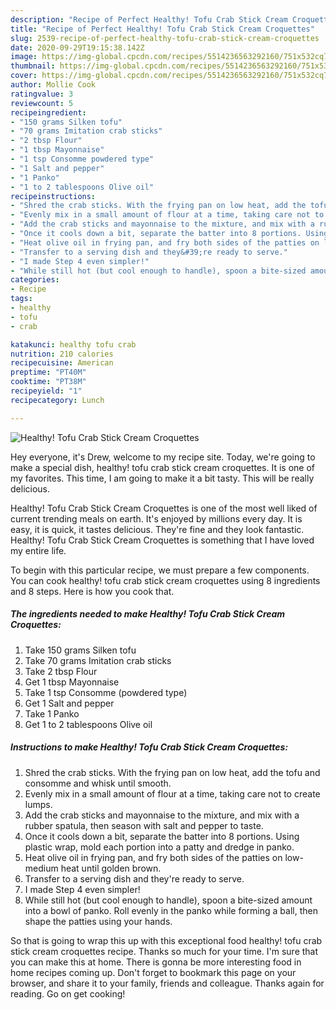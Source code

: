 ```yaml
---
description: "Recipe of Perfect Healthy! Tofu Crab Stick Cream Croquettes"
title: "Recipe of Perfect Healthy! Tofu Crab Stick Cream Croquettes"
slug: 2539-recipe-of-perfect-healthy-tofu-crab-stick-cream-croquettes
date: 2020-09-29T19:15:38.142Z
image: https://img-global.cpcdn.com/recipes/5514236563292160/751x532cq70/healthy-tofu-crab-stick-cream-croquettes-recipe-main-photo.jpg
thumbnail: https://img-global.cpcdn.com/recipes/5514236563292160/751x532cq70/healthy-tofu-crab-stick-cream-croquettes-recipe-main-photo.jpg
cover: https://img-global.cpcdn.com/recipes/5514236563292160/751x532cq70/healthy-tofu-crab-stick-cream-croquettes-recipe-main-photo.jpg
author: Mollie Cook
ratingvalue: 3
reviewcount: 5
recipeingredient:
- "150 grams Silken tofu"
- "70 grams Imitation crab sticks"
- "2 tbsp Flour"
- "1 tbsp Mayonnaise"
- "1 tsp Consomme powdered type"
- "1 Salt and pepper"
- "1 Panko"
- "1 to 2 tablespoons Olive oil"
recipeinstructions:
- "Shred the crab sticks. With the frying pan on low heat, add the tofu and consomme and whisk until smooth."
- "Evenly mix in a small amount of flour at a time, taking care not to create lumps."
- "Add the crab sticks and mayonnaise to the mixture, and mix with a rubber spatula, then season with salt and pepper to taste."
- "Once it cools down a bit, separate the batter into 8 portions. Using plastic wrap, mold each portion into a patty and dredge in panko."
- "Heat olive oil in frying pan, and fry both sides of the patties on low-medium heat until golden brown."
- "Transfer to a serving dish and they&#39;re ready to serve."
- "I made Step 4 even simpler!"
- "While still hot (but cool enough to handle), spoon a bite-sized amount into a bowl of panko. Roll evenly in the panko while forming a ball, then shape the patties using your hands."
categories:
- Recipe
tags:
- healthy
- tofu
- crab

katakunci: healthy tofu crab 
nutrition: 210 calories
recipecuisine: American
preptime: "PT40M"
cooktime: "PT38M"
recipeyield: "1"
recipecategory: Lunch

---
```



![Healthy! Tofu Crab Stick Cream Croquettes](https://img-global.cpcdn.com/recipes/5514236563292160/751x532cq70/healthy-tofu-crab-stick-cream-croquettes-recipe-main-photo.jpg)

Hey everyone, it's Drew, welcome to my recipe site. Today, we're going to make a special dish, healthy! tofu crab stick cream croquettes. It is one of my favorites. This time, I am going to make it a bit tasty. This will be really delicious.



Healthy! Tofu Crab Stick Cream Croquettes is one of the most well liked of current trending meals on earth. It's enjoyed by millions every day. It is easy, it is quick, it tastes delicious. They're fine and they look fantastic. Healthy! Tofu Crab Stick Cream Croquettes is something that I have loved my entire life.


To begin with this particular recipe, we must prepare a few components. You can cook healthy! tofu crab stick cream croquettes using 8 ingredients and 8 steps. Here is how you cook that.

<!--inarticleads1-->

##### The ingredients needed to make Healthy! Tofu Crab Stick Cream Croquettes:

1. Take 150 grams Silken tofu
1. Take 70 grams Imitation crab sticks
1. Take 2 tbsp Flour
1. Get 1 tbsp Mayonnaise
1. Take 1 tsp Consomme (powdered type)
1. Get 1 Salt and pepper
1. Take 1 Panko
1. Get 1 to 2 tablespoons Olive oil




<!--inarticleads2-->

##### Instructions to make Healthy! Tofu Crab Stick Cream Croquettes:

1. Shred the crab sticks. With the frying pan on low heat, add the tofu and consomme and whisk until smooth.
1. Evenly mix in a small amount of flour at a time, taking care not to create lumps.
1. Add the crab sticks and mayonnaise to the mixture, and mix with a rubber spatula, then season with salt and pepper to taste.
1. Once it cools down a bit, separate the batter into 8 portions. Using plastic wrap, mold each portion into a patty and dredge in panko.
1. Heat olive oil in frying pan, and fry both sides of the patties on low-medium heat until golden brown.
1. Transfer to a serving dish and they&#39;re ready to serve.
1. I made Step 4 even simpler!
1. While still hot (but cool enough to handle), spoon a bite-sized amount into a bowl of panko. Roll evenly in the panko while forming a ball, then shape the patties using your hands.




So that is going to wrap this up with this exceptional food healthy! tofu crab stick cream croquettes recipe. Thanks so much for your time. I'm sure that you can make this at home. There is gonna be more interesting food in home recipes coming up. Don't forget to bookmark this page on your browser, and share it to your family, friends and colleague. Thanks again for reading. Go on get cooking!
